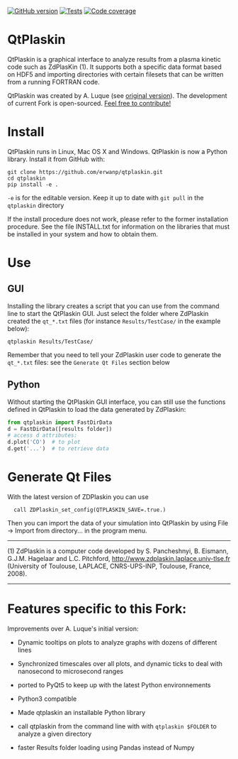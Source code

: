 [![GitHub version](https://img.shields.io/github/v/release/erwanp/qtplaskin.svg)](https://img.shields.io/github/v/release/erwanp/qtplaskin.svg)
[![Tests](https://img.shields.io/travis/erwanp/qtplaskin.svg)](https://travis-ci.org/erwanp/qtplaskin)
[![Code coverage](https://codecov.io/gh/erwanp/qtplaskin/branch/master/graph/badge.svg)](https://codecov.io/gh/erwanp/qtplaskin)

# QtPlaskin

QtPlaskin is a graphical interface to analyze results from a plasma 
kinetic code such as ZdPlasKin (1).  It supports both a specific data
format based on HDF5 and importing directories with certain filesets
that can be written from a running FORTRAN code.

QtPlaskin was created by A. Luque (see [original version](https://github.com/aluque)). 
The development of current Fork is open-sourced. [Feel free to contribute!](https://github.com/erwanp/qtplaskin/graphs/contributors) 

# Install

QtPlaskin runs in Linux, Mac OS X and Windows. QtPlaskin is now a Python library. 
Install it from GitHub with:

```
git clone https://github.com/erwanp/qtplaskin.git
cd qtplaskin
pip install -e .
``` 

`-e` is for the editable version. Keep it up to date with `git pull` in the 
`qtplaskin` directory

If the install procedure does not work, please refer to the former installation procedure. 
See the file INSTALL.txt for information on the libraries that must be
installed in your system and how to obtain them.

# Use

## GUI 

Installing the library creates a script that you can use from the command line to 
start the QtPlaskin GUI. Just select the folder where ZdPlaskin created the `qt_*.txt` 
files (for instance `Results/TestCase/` in the example below):

```
qtplaskin Results/TestCase/
```

Remember that you need to tell your ZdPlaskin user code to generate the `qt_*.txt` files:
see the `Generate Qt Files` section below 


## Python

Without starting the QtPlaskin GUI interface, you can still use the functions 
defined in QtPlaskin to load the data generated by ZdPlaskin:

```python
from qtplaskin import FastDirData
d = FastDirData([results folder])
# access d attributes:
d.plot('CO')  # to plot 
d.get('...')  # to retrieve data
``` 


# Generate Qt Files

With the latest version of ZDPlaskin you can use 
```
  call ZDPlaskin_set_config(QTPLASKIN_SAVE=.true.)
```
Then you can import the data of your simulation into QtPlaskin by using
File -> Import from directory... in the program menu.


---
(1)  ZdPlaskin is a computer code developed by S. Pancheshnyi, B. Eismann, 
     G.J.M. Hagelaar and L.C. Pitchford, 
     http://www.zdplaskin.laplace.univ-tlse.fr (University of Toulouse, 
     LAPLACE, CNRS-UPS-INP, Toulouse, France, 2008).


---

# Features specific to this Fork: 

Improvements over A. Luque's initial version:

- Dynamic tooltips on plots to analyze graphs with dozens of different lines

- Synchronized timescales over all plots, and dynamic ticks to deal with 
nanosecond to microsecond ranges

- ported to PyQt5 to keep up with the latest Python environnements

- Python3 compatible

- Made qtplaskin an installable Python library

- call qtplaskin from the command line with with `qtplaskin $FOLDER` to analyze a given directory

- faster Results folder loading using Pandas instead of Numpy







